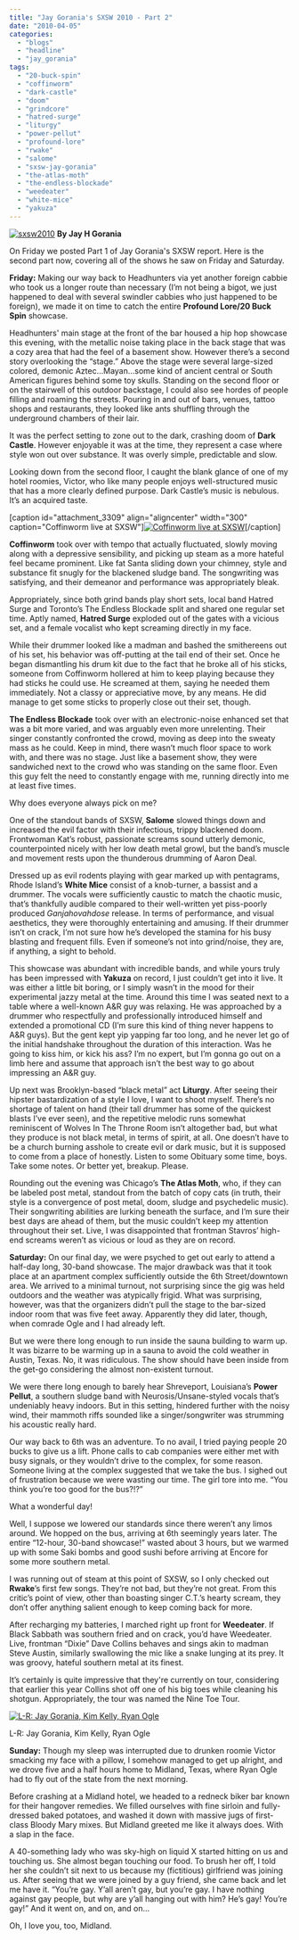 ```yaml
---
title: "Jay Gorania's SXSW 2010 - Part 2"
date: "2010-04-05"
categories: 
  - "blogs"
  - "headline"
  - "jay_gorania"
tags: 
  - "20-buck-spin"
  - "coffinworm"
  - "dark-castle"
  - "doom"
  - "grindcore"
  - "hatred-surge"
  - "liturgy"
  - "power-pellut"
  - "profound-lore"
  - "rwake"
  - "salome"
  - "sxsw-jay-gorania"
  - "the-atlas-moth"
  - "the-endless-blockade"
  - "weedeater"
  - "white-mice"
  - "yakuza"
---
```


[![sxsw2010](http://www.hellbound.ca/wp-content/uploads/2010/04/sxsw2010.jpg "sxsw2010")](http://www.hellbound.ca/wp-content/uploads/2010/04/sxsw2010.jpg) **By Jay H Gorania**

On Friday we posted Part 1 of Jay Gorania's SXSW report. Here is the second part now, covering all of the shows he saw on Friday and Saturday.

**Friday:** Making our way back to Headhunters via yet another foreign cabbie who took us a longer route than necessary (I’m not being a bigot, we just happened to deal with several swindler cabbies who just happened to be foreign), we made it on time to catch the entire **Profound Lore/20 Buck Spin** showcase.

Headhunters' main stage at the front of the bar housed a hip hop showcase this evening, with the metallic noise taking place in the back stage that was a cozy area that had the feel of a basement show. However there’s a second story overlooking the “stage.” Above the stage were several large-sized colored, demonic Aztec…Mayan…some kind of ancient central or South American figures behind some toy skulls. Standing on the second floor or on the stairwell of this outdoor backstage, I could also see hordes of people filling and roaming the streets. Pouring in and out of bars, venues, tattoo shops and restaurants, they looked like ants shuffling through the underground chambers of their lair.

It was the perfect setting to zone out to the dark, crashing doom of **Dark Castle**. However enjoyable it was at the time, they represent a case where style won out over substance. It was overly simple, predictable and slow.

Looking down from the second floor, I caught the blank glance of one of my hotel roomies, Victor, who like many people enjoys well-structured music that has a more clearly defined purpose. Dark Castle’s music is nebulous. It’s an acquired taste.

\[caption id="attachment\_3309" align="aligncenter" width="300" caption="Coffinworm live at SXSW"\][![Coffinworm live at SXSW](http://www.hellbound.ca/wp-content/uploads/2010/04/DSCF0333_resized-300x225.jpg "DSCF0333_resized")](http://www.hellbound.ca/wp-content/uploads/2010/04/DSCF0333_resized.jpg)\[/caption\]

**Coffinworm** took over with tempo that actually fluctuated, slowly moving along with a depressive sensibility, and picking up steam as a more hateful feel became prominent. Like fat Santa sliding down your chimney, style and substance fit snugly for the blackened sludge band. The songwriting was satisfying, and their demeanor and performance was appropriately bleak.

Appropriately, since both grind bands play short sets, local band Hatred Surge and Toronto’s The Endless Blockade split and shared one regular set time. Aptly named, **Hatred Surge** exploded out of the gates with a vicious set, and a female vocalist who kept screaming directly in my face.

While their drummer looked like a madman and bashed the smithereens out of his set, his behavior was off-putting at the tail end of their set. Once he began dismantling his drum kit due to the fact that he broke all of his sticks, someone from Coffinworm hollered at him to keep playing because they had sticks he could use. He screamed at them, saying he needed them immediately. Not a classy or appreciative move, by any means. He did manage to get some sticks to properly close out their set, though.

**The Endless Blockade** took over with an electronic-noise enhanced set that was a bit more varied, and was arguably even more unrelenting. Their singer constantly confronted the crowd, moving as deep into the sweaty mass as he could. Keep in mind, there wasn’t much floor space to work with, and there was no stage. Just like a basement show, they were sandwiched next to the crowd who was standing on the same floor. Even this guy felt the need to constantly engage with me, running directly into me at least five times.

Why does everyone always pick on me?

One of the standout bands of SXSW, **Salome** slowed things down and increased the evil factor with their infectious, trippy blackened doom. Frontwoman Kat’s robust, passionate screams sound utterly demonic, counterpointed nicely with her low death metal growl, but the band’s muscle and movement rests upon the thunderous drumming of Aaron Deal.

Dressed up as evil rodents playing with gear marked up with pentagrams, Rhode Island’s **White Mice** consist of a knob-turner, a bassist and a drummer. The vocals were sufficiently caustic to match the chaotic music, that’s thankfully audible compared to their well-written yet piss-poorly produced _Ganjahovahdose_ release. In terms of performance, and visual aesthetics, they were thoroughly entertaining and amusing. If their drummer isn’t on crack, I’m not sure how he’s developed the stamina for his busy blasting and frequent fills. Even if someone’s not into grind/noise, they are, if anything, a sight to behold.

This showcase was abundant with incredible bands, and while yours truly has been impressed with **Yakuza** on record, I just couldn’t get into it live. It was either a little bit boring, or I simply wasn’t in the mood for their experimental jazzy metal at the time. Around this time I was seated next to a table where a well-known A&R guy was relaxing. He was approached by a drummer who respectfully and professionally introduced himself and extended a promotional CD (I’m sure this kind of thing never happens to A&R guys). But the gent kept yip yapping far too long, and he never let go of the initial handshake throughout the duration of this interaction. Was he going to kiss him, or kick his ass? I’m no expert, but I’m gonna go out on a limb here and assume that approach isn’t the best way to go about impressing an A&R guy.

Up next was Brooklyn-based “black metal” act **Liturgy**. After seeing their hipster bastardization of a style I love, I want to shoot myself. There’s no shortage of talent on hand (their tall drummer has some of the quickest blasts I’ve ever seen), and the repetitive melodic runs somewhat reminiscent of Wolves In The Throne Room isn’t altogether bad, but what they produce is not black metal, in terms of spirit, at all. One doesn’t have to be a church burning asshole to create evil or dark music, but it is supposed to come from a place of honestly. Listen to some Obituary some time, boys. Take some notes. Or better yet, breakup. Please.

Rounding out the evening was Chicago’s **The Atlas Moth**, who, if they can be labeled post metal, standout from the batch of copy cats (in truth, their style is a convergence of post metal, doom, sludge and psychedelic music). Their songwriting abilities are lurking beneath the surface, and I’m sure their best days are ahead of them, but the music couldn’t keep my attention throughout their set. Live, I was disappointed that frontman Stavros’ high-end screams weren’t as vicious or loud as they are on record.

**Saturday:** On our final day, we were psyched to get out early to attend a half-day long, 30-band showcase. The major drawback was that it took place at an apartment complex sufficiently outside the 6th Street/downtown area. We arrived to a minimal turnout, not surprising since the gig was held outdoors and the weather was atypically frigid. What was surprising, however, was that the organizers didn’t pull the stage to the bar-sized indoor room that was five feet away. Apparently they did later, though, when comrade Ogle and I had already left.

But we were there long enough to run inside the sauna building to warm up. It was bizarre to be warming up in a sauna to avoid the cold weather in Austin, Texas. No, it was ridiculous. The show should have been inside from the get-go considering the almost non-existent turnout.

We were there long enough to barely hear Shreveport, Louisiana’s **Power Pellut**, a southern sludge band with Neurosis/Unsane-styled vocals that’s undeniably heavy indoors. But in this setting, hindered further with the noisy wind, their mammoth riffs sounded like a singer/songwriter was strumming his acoustic really hard.

Our way back to 6th was an adventure. To no avail, I tried paying people 20 bucks to give us a lift. Phone calls to cab companies were either met with busy signals, or they wouldn’t drive to the complex, for some reason. Someone living at the complex suggested that we take the bus. I sighed out of frustration because we were wasting our time. The girl tore into me. “You think you’re too good for the bus?!?”

What a wonderful day!

Well, I suppose we lowered our standards since there weren’t any limos around. We hopped on the bus, arriving at 6th seemingly years later. The entire “12-hour, 30-band showcase!” wasted about 3 hours, but we warmed up with some Saki bombs and good sushi before arriving at Encore for some more southern metal.

I was running out of steam at this point of SXSW, so I only checked out **Rwake**’s first few songs. They’re not bad, but they’re not great. From this critic’s point of view, other than boasting singer C.T.’s hearty scream, they don’t offer anything salient enough to keep coming back for more.

After recharging my batteries, I marched right up front for **Weedeater**. If Black Sabbath was southern fried and on crack, you’d have Weedeater. Live, frontman “Dixie” Dave Collins behaves and sings akin to madman Steve Austin, similarly swallowing the mic like a snake lunging at its prey. It was groovy, hateful southern metal at its finest.

It’s certainly is quite impressive that they're currently on tour, considering that earlier this year Collins shot off one of his big toes while cleaning his shotgun. Appropriately, the tour was named the Nine Toe Tour.

[![L-R: Jay Gorania, Kim Kelly, Ryan Ogle](http://www.hellbound.ca/wp-content/uploads/2010/04/26975_653900770556_10515129_37180426_5835413_n-300x199.jpg "26975_653900770556_10515129_37180426_5835413_n")](http://www.hellbound.ca/wp-content/uploads/2010/04/26975_653900770556_10515129_37180426_5835413_n.jpg)

L-R: Jay Gorania, Kim Kelly, Ryan Ogle

**Sunday:** Though my sleep was interrupted due to drunken roomie Victor smacking my face with a pillow, I somehow managed to get up alright, and we drove five and a half hours home to Midland, Texas, where Ryan Ogle had to fly out of the state from the next morning.

Before crashing at a Midland hotel, we headed to a redneck biker bar known for their hangover remedies. We filled ourselves with fine sirloin and fully-dressed baked potatoes, and washed it down with massive jugs of first-class Bloody Mary mixes. But Midland greeted me like it always does. With a slap in the face.

A 40-something lady who was sky-high on liquid X started hitting on us and touching us. She almost began touching our food. To brush her off, I told her she couldn’t sit next to us because my (fictitious) girlfriend was joining us. After seeing that we were joined by a guy friend, she came back and let me have it. “You’re gay. Y’all aren’t gay, but you’re gay. I have nothing against gay people, but why are y’all hanging out with him? He’s gay! You’re gay!” And it went on, and on, and on...

Oh, I love you, too, Midland.
